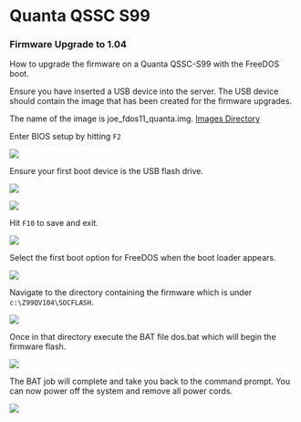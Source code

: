 # Quanta QSSC S99

### Firmware Upgrade to 1.04
How to upgrade the firmware on a Quanta QSSC-S99 with the FreeDOS boot.

Ensure you have inserted a USB device into the server. The USB device should contain the image that has been created for the firmware upgrades.

The name of the image is joe_fdos11_quanta.img. [Images Directory](https://github.com/CCI-MOC/moc/tree/master/operations/images)

Enter BIOS setup by hitting `F2`

![](https://github.com/CCI-MOC/moc/blob/master/docs/images/quanta_fw_104_udpdate_01.png)

Ensure your first boot device is the USB flash drive.

![](https://github.com/CCI-MOC/moc/blob/master/docs/images/quanta_fw_104_udpdate_02.png)

![](https://github.com/CCI-MOC/moc/blob/master/docs/images/quanta_fw_104_udpdate_03.png)

Hit `F10` to save and exit.

![](https://github.com/CCI-MOC/moc/blob/master/docs/images/quanta_fw_104_udpdate_04.png)

Select the first boot option for FreeDOS when the boot loader appears.

![](https://github.com/CCI-MOC/moc/blob/master/docs/images/quanta_fw_104_udpdate_05.png)

Navigate to the directory containing the firmware which is under `c:\Z99QV104\SOCFLASH`.

![](https://github.com/CCI-MOC/moc/blob/master/docs/images/quanta_fw_104_udpdate_07.png)

Once in that directory execute the BAT file dos.bat which will begin the firmware flash.

![](https://github.com/CCI-MOC/moc/blob/master/docs/images/quanta_fw_104_udpdate_08.png)

The BAT job will complete and take you back to the command prompt.  You can now power off the system and remove all power cords.

![](https://github.com/CCI-MOC/moc/blob/master/docs/images/quanta_fw_104_udpdate_10.png)

